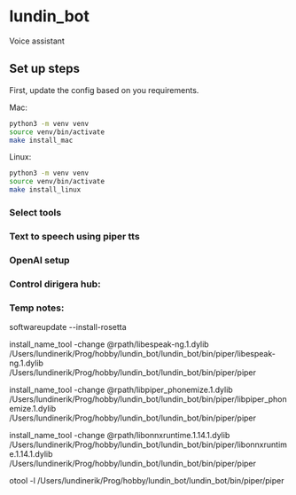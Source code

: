 # lundin_bot

Voice assistant

## Set up steps

First, update the config based on you requirements.

Mac: 

```bash
python3 -m venv venv
source venv/bin/activate
make install_mac
```

Linux: 
```bash
python3 -m venv venv
source venv/bin/activate
make install_linux
```

### Select tools

### Text to speech using piper tts

### OpenAI setup

### Control dirigera hub:

### Temp notes:

softwareupdate --install-rosetta

install_name_tool -change @rpath/libespeak-ng.1.dylib /Users/lundinerik/Prog/hobby/lundin_bot/lundin_bot/bin/piper/libespeak-ng.1.dylib /Users/lundinerik/Prog/hobby/lundin_bot/lundin_bot/bin/piper/piper

install_name_tool -change @rpath/libpiper_phonemize.1.dylib /Users/lundinerik/Prog/hobby/lundin_bot/lundin_bot/bin/piper/libpiper_phonemize.1.dylib /Users/lundinerik/Prog/hobby/lundin_bot/lundin_bot/bin/piper/piper

install_name_tool -change @rpath/libonnxruntime.1.14.1.dylib /Users/lundinerik/Prog/hobby/lundin_bot/lundin_bot/bin/piper/libonnxruntime.1.14.1.dylib /Users/lundinerik/Prog/hobby/lundin_bot/lundin_bot/bin/piper/piper





otool -l /Users/lundinerik/Prog/hobby/lundin_bot/lundin_bot/bin/piper/piper